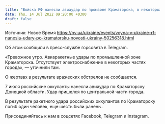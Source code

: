 ```yaml
---
title: "Войска РФ нанесли авиаудар по промзоне Краматорска, в некоторых районах города нет света — горсовет"
date: Thu, 14 Jul 2022 09:20:00 +0300
draft: false
---
```

Источник: Новое Время https://nv.ua/ukraine/events/voyna-v-ukraine-rf-nanesla-udary-po-kramatorsku-novosti-ukrainy-50256318.html


 Об этом сообщили в пресс-службе горсовета в Telegram.

«Тревожное утро. Авиаракетные удары по промышленной зоне Краматорска. Отсутствует электроснабжение в некоторых частях города», — уточнили там.

 О жертвах в результате вражеских обстрелов не сообщается.

7 июля российские оккупанты нанесли авиаудар по Краматорску Донецкой области. Удар пришелся по центральной части города.

В результате ракетного удара российских оккупантов по Краматорску погиб один человек, еще шесть были ранены.

Присоединяйтесь к нам в соцсетях Facebook, Telegram и Instagram.
